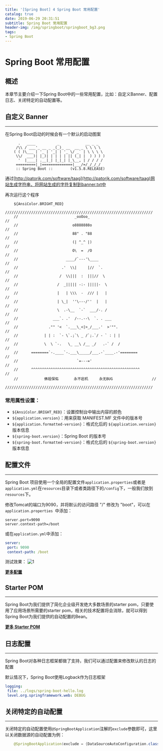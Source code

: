 ```yaml
---
title: '[Spring Boot] 4 Spring Boot 常用配置'
catalog: true
date: 2019-06-29 20:31:51
subtitle: Spring Boot 常用配置
header-img: /img/springboot/springboot_bg3.png
tags:
- Spring Boot
---
```


# Spring Boot 常用配置

## 概述
本章节主要介绍一下Spring Boot中的一些常用配置，比如：自定义Banner、配置日志、关闭特定的自动配置等。

## 自定义 Banner
---
在Spring Boot启动的时候会有一个默认的启动图案
```
      .   ____          _            __ _ _
     /\\ / ___'_ __ _ _(_)_ __  __ _ \ \ \ \
    ( ( )\___ | '_ | '_| | '_ \/ _` | \ \ \ \
     \\/  ___)| |_)| | | | | || (_| |  ) ) ) )
      '  |____| .__|_| |_|_| |_\__, | / / / /
     =========|_|==============|___/=/_/_/_/
     :: Spring Boot ::        (v1.5.8.RELEASE)
```
通过[http://patorjk.com/software/taag](http://patorjk.com/software/taag)网站生成字符串，将网站生成的字符复制到banner.txt中

再次运行这个程序
```
    ${AnsiColor.BRIGHT_RED}
    ////////////////////////////////////////////////////////////////////
    //                          _ooOoo_                               //
    //                         o8888888o                              //
    //                         88" . "88                              //
    //                         (| ^_^ |)                              //
    //                         O\  =  /O                              //
    //                      ____/`---'\____                           //
    //                    .'  \\|     |//  `.                         //
    //                   /  \\|||  :  |||//  \                        //
    //                  /  _||||| -:- |||||-  \                       //
    //                  |   | \\\  -  /// |   |                       //
    //                  | \_|  ''\---/''  |   |                       //
    //                  \  .-\__  `-`  ___/-. /                       //
    //                ___`. .'  /--.--\  `. . ___                     //
    //              ."" '<  `.___\_<|>_/___.'  >'"".                  //
    //            | | :  `- \`.;`\ _ /`;.`/ - ` : | |                 //
    //            \  \ `-.   \_ __\ /__ _/   .-` /  /                 //
    //      ========`-.____`-.___\_____/___.-`____.-'========         //
    //                           `=---='                              //
    //      ^^^^^^^^^^^^^^^^^^^^^^^^^^^^^^^^^^^^^^^^^^^^^^^^^^        //
    //            佛祖保佑       永不宕机     永无BUG                  //
    ////////////////////////////////////////////////////////////////////
```
### 常用属性设置：

- `${AnsiColor.BRIGHT_RED}`：设置控制台中输出内容的颜色
- `${application.version}`：用来获取 MANIFEST.MF 文件中的版本号
- `${application.formatted-version}`：格式化后的 `${application.version}` 版本信息
- `${spring-boot.version}`：Spring Boot 的版本号
- `${spring-boot.formatted-version}`：格式化后的 `${spring-boot.version}` 版本信息

##  配置文件
---
Spring Boot 项目使用一个全局的配置文件`application.properties`或者是`application.yml`在`resources`目录下或者类路径下的`/config`下，一般我们放到`resources`下。

修改Tomcat的端口为9090，并将默认的访问路径 "/" 修改为 "boot"，可以在`application.properties `中添加：
```properties
server.port=9090
server.context-path=/boot
```

或在`application.yml`中添加：
```yml
server:
 port: 9090
 context-path: /boot
```

测试效果：
![1](1.png)

**[更多配置](https://docs.spring.io/spring-boot/docs/2.0.2.RELEASE/reference/html/common-application-properties.html)**

## Starter POM
---
Spring Boot为我们提供了简化企业级开发绝大多数场景的starter pom，只要使用了应用场景所需要的starter pom，相关的技术配置将会消除，就可以得到Spring Boot为我们提供的自动配置的Bean。

**[更多 Starter POM](https://docs.spring.io/spring-boot/docs/2.0.2.RELEASE/reference/html/using-boot-build-systems.html#using-boot-starter)**

## 日志配置
---
Spring Boot对各种日志框架都做了支持，我们可以通过配置来修改默认的日志的配置

默认情况下，Spring Boot使用Logback作为日志框架
```yml
logging:
 file: ../logs/spring-boot-hello.log
 level.org.springframework.web: DEBUG
```

## 关闭特定的自动配置
---
关闭特定的自动配置使用`@SpringBootApplication`注解的`exclude`参数即可，这里以关闭数据源的自动配置为例：
```java
    @SpringBootApplication(exclude = {DataSourceAutoConfiguration.class})
```